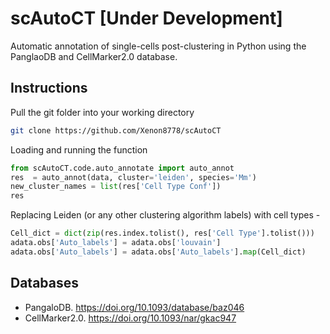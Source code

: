 # scAutoCT [Under Development]
Automatic annotation of single-cells post-clustering in Python using the PanglaoDB and CellMarker2.0 database.

## Instructions
Pull the git folder into your working directory 
```bash
git clone https://github.com/Xenon8778/scAutoCT
```

Loading and running the function
```python
from scAutoCT.code.auto_annotate import auto_annot
res  = auto_annot(data, cluster='leiden', species='Mm')
new_cluster_names = list(res['Cell Type Conf'])
res
```
Replacing Leiden (or any other clustering algorithm labels) with cell types -
```python
Cell_dict = dict(zip(res.index.tolist(), res['Cell Type'].tolist()))
adata.obs['Auto_labels'] = adata.obs['louvain']
adata.obs['Auto_labels'] = adata.obs['Auto_labels'].map(Cell_dict)
```
## Databases
- PangaloDB. https://doi.org/10.1093/database/baz046
- CellMarker2.0. https://doi.org/10.1093/nar/gkac947
